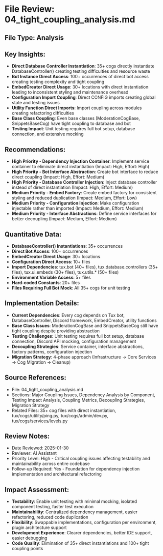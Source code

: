 # File Review: 04_tight_coupling_analysis.md

## File Type: Analysis

## Key Insights:
- **Direct Database Controller Instantiation**: 35+ cogs directly instantiate DatabaseController() creating testing difficulties and resource waste
- **Bot Instance Direct Access**: 100+ occurrences of direct bot access creating testing complexity and tight coupling
- **EmbedCreator Direct Usage**: 30+ locations with direct instantiation leading to inconsistent styling and maintenance overhead
- **Configuration Import Coupling**: Direct CONFIG imports creating global state and testing issues
- **Utility Function Direct Imports**: Import coupling across modules creating refactoring difficulties
- **Base Class Coupling**: Even base classes (ModerationCogBase, SnippetsBaseCog) have tight coupling to database and bot
- **Testing Impact**: Unit testing requires full bot setup, database connection, and extensive mocking

## Recommendations:
- **High Priority - Dependency Injection Container**: Implement service container to eliminate direct instantiation (Impact: High, Effort: High)
- **High Priority - Bot Interface Abstraction**: Create bot interface to reduce direct coupling (Impact: High, Effort: Medium)
- **High Priority - Database Controller Injection**: Inject database controller instead of direct instantiation (Impact: High, Effort: Medium)
- **Medium Priority - Embed Factory**: Create embed factory for consistent styling and reduced duplication (Impact: Medium, Effort: Low)
- **Medium Priority - Configuration Injection**: Make configuration injectable rather than imported (Impact: Medium, Effort: Medium)
- **Medium Priority - Interface Abstractions**: Define service interfaces for better decoupling (Impact: Medium, Effort: Medium)

## Quantitative Data:
- **DatabaseController() Instantiations**: 35+ occurrences
- **Direct Bot Access**: 100+ occurrences
- **EmbedCreator Direct Usage**: 30+ locations
- **Configuration Direct Access**: 10+ files
- **Import Dependencies**: tux.bot (40+ files), tux.database.controllers (35+ files), tux.ui.embeds (30+ files), tux.utils.* (50+ files)
- **Environment Variable Access**: 5+ files
- **Hard-coded Constants**: 20+ files
- **Files Requiring Full Bot Mock**: All 35+ cogs for unit testing

## Implementation Details:
- **Current Dependencies**: Every cog depends on Tux bot, DatabaseController, Discord framework, EmbedCreator, utility functions
- **Base Class Issues**: ModerationCogBase and SnippetsBaseCog still have tight coupling despite providing abstraction
- **Testing Challenges**: Unit testing requires full bot setup, database connection, Discord API mocking, configuration management
- **Decoupling Strategies**: Service container, interface abstractions, factory patterns, configuration injection
- **Migration Strategy**: 4-phase approach (Infrastructure → Core Services → Cog Migration → Cleanup)

## Source References:
- File: 04_tight_coupling_analysis.md
- Sections: Major Coupling Issues, Dependency Analysis by Component, Testing Impact Analysis, Coupling Metrics, Decoupling Strategies, Migration Strategy
- Related Files: 35+ cog files with direct instantiation, tux/cogs/utility/ping.py, tux/cogs/admin/dev.py, tux/cogs/services/levels.py

## Review Notes:
- Date Reviewed: 2025-01-30
- Reviewer: AI Assistant
- Priority Level: High - Critical coupling issues affecting testability and maintainability across entire codebase
- Follow-up Required: Yes - Foundation for dependency injection implementation and architectural refactoring

## Impact Assessment:
- **Testability**: Enable unit testing with minimal mocking, isolated component testing, faster test execution
- **Maintainability**: Centralized dependency management, easier refactoring, reduced code duplication
- **Flexibility**: Swappable implementations, configuration per environment, plugin architecture support
- **Development Experience**: Clearer dependencies, better IDE support, easier debugging
- **Code Quality**: Elimination of 35+ direct instantiations and 100+ tight coupling points
